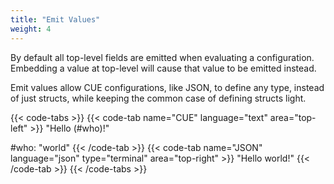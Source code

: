 ```yaml
---
title: "Emit Values"
weight: 4
---
```


By default all top-level fields are emitted when evaluating a configuration.
Embedding a value at top-level will cause that value to be emitted instead.

Emit values allow CUE configurations, like JSON,
to define any type, instead of just structs, while keeping the common case
of defining structs light.

{{< code-tabs >}}
{{< code-tab name="CUE" language="text"  area="top-left" >}}
"Hello \(#who)!"

#who: "world"
{{< /code-tab >}}
{{< code-tab name="JSON" language="json" type="terminal" area="top-right" >}}
"Hello world!"
{{< /code-tab >}}
{{< /code-tabs >}}
